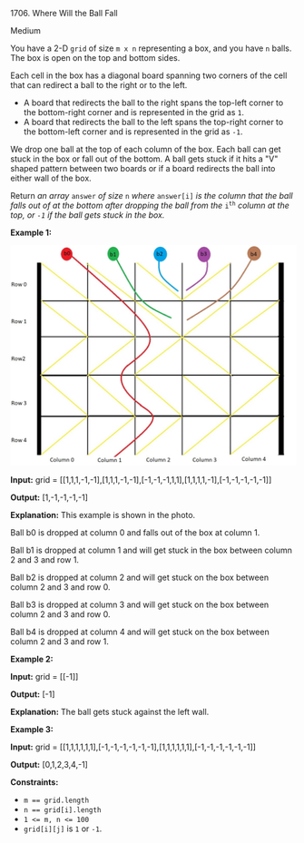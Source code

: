 1706\. Where Will the Ball Fall

Medium

You have a 2-D `grid` of size `m x n` representing a box, and you have `n` balls. The box is open on the top and bottom sides.

Each cell in the box has a diagonal board spanning two corners of the cell that can redirect a ball to the right or to the left.

*   A board that redirects the ball to the right spans the top-left corner to the bottom-right corner and is represented in the grid as `1`.
*   A board that redirects the ball to the left spans the top-right corner to the bottom-left corner and is represented in the grid as `-1`.

We drop one ball at the top of each column of the box. Each ball can get stuck in the box or fall out of the bottom. A ball gets stuck if it hits a "V" shaped pattern between two boards or if a board redirects the ball into either wall of the box.

Return _an array_ `answer` _of size_ `n` _where_ `answer[i]` _is the column that the ball falls out of at the bottom after dropping the ball from the_ <code>i<sup>th</sup></code> _column at the top, or `-1` _if the ball gets stuck in the box_._

**Example 1:**

**![](ball.jpg)**

**Input:** grid = [[1,1,1,-1,-1],[1,1,1,-1,-1],[-1,-1,-1,1,1],[1,1,1,1,-1],[-1,-1,-1,-1,-1]]

**Output:** [1,-1,-1,-1,-1]

**Explanation:** This example is shown in the photo. 

Ball b0 is dropped at column 0 and falls out of the box at column 1. 

Ball b1 is dropped at column 1 and will get stuck in the box between column 2 and 3 and row 1. 

Ball b2 is dropped at column 2 and will get stuck on the box between column 2 and 3 and row 0. 

Ball b3 is dropped at column 3 and will get stuck on the box between column 2 and 3 and row 0. 

Ball b4 is dropped at column 4 and will get stuck on the box between column 2 and 3 and row 1.

**Example 2:**

**Input:** grid = [[-1]]

**Output:** [-1]

**Explanation:** The ball gets stuck against the left wall.

**Example 3:**

**Input:** grid = [[1,1,1,1,1,1],[-1,-1,-1,-1,-1,-1],[1,1,1,1,1,1],[-1,-1,-1,-1,-1,-1]]

**Output:** [0,1,2,3,4,-1]

**Constraints:**

*   `m == grid.length`
*   `n == grid[i].length`
*   `1 <= m, n <= 100`
*   `grid[i][j]` is `1` or `-1`.